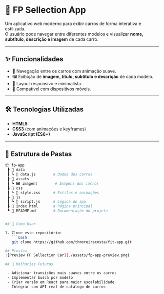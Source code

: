 # 🚗 FP Sellection App

Um aplicativo web moderno para exibir carros de forma interativa e estilizada.  
O usuário pode navegar entre diferentes modelos e visualizar **nome, subtítulo, descrição e imagem** de cada carro.

---

## ✨ Funcionalidades
- 🔄 Navegação entre os carros com animação suave.  
- 🖼️ Exibição de **imagem, título, subtítulo e descrição** de cada modelo.  
- 🎨 Layout responsivo e minimalista.  
- 📱 Compatível com dispositivos móveis.  

---

## 🛠️ Tecnologias Utilizadas
- **HTML5**  
- **CSS3** (com animações e keyframes)  
- **JavaScript (ES6+)**  

---

## 📂 Estrutura de Pastas
```bash
📦 fp-app
 ┣ 📂 data
 ┃ ┗ 📜 data.js        # Dados dos carros
 ┣ 📂 assets
 ┃ ┗ 🖼️ imagens        # Imagens dos carros
 ┣ 📂 css
 ┃ ┗ 📜 style.css      # Estilos e animações
 ┣ 📂 js
 ┃ ┗ 📜 script.js      # Lógica do app
 ┣ 📜 index.html       # Página principal
 ┗ 📜 README.md        # Documentação do projeto


## 🚀 Como Usar

1. Clone este repositório:
   ```bash
   git clone https://github.com/thmoreiracosta/fit-app.git

## Preview
![Preview FP Sellection Car](./assets/fp-app-preview.png)

## 📌 Melhorias Futuras

 - Adicionar transições mais suaves entre os carros
 - Implementar busca por modelo
 - Criar versão em React para maior escalabilidade
 - Integrar com API real de catálogo de carros


